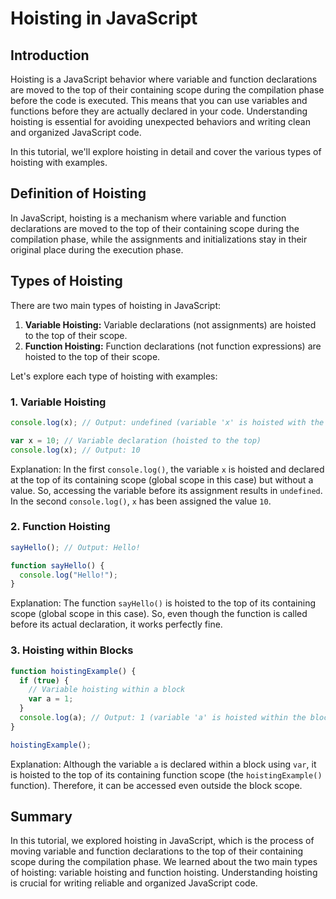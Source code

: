 # Hoisting in JavaScript

## Introduction

Hoisting is a JavaScript behavior where variable and function declarations are moved to the top of their containing scope during the compilation phase before the code is executed. This means that you can use variables and functions before they are actually declared in your code. Understanding hoisting is essential for avoiding unexpected behaviors and writing clean and organized JavaScript code. 

In this tutorial, we'll explore hoisting in detail and cover the various types of hoisting with examples.

## Definition of Hoisting

In JavaScript, hoisting is a mechanism where variable and function declarations are moved to the top of their containing scope during the compilation phase, while the assignments and initializations stay in their original place during the execution phase.

## Types of Hoisting

There are two main types of hoisting in JavaScript:

1. **Variable Hoisting:** Variable declarations (not assignments) are hoisted to the top of their scope.
2. **Function Hoisting:** Function declarations (not function expressions) are hoisted to the top of their scope.

Let's explore each type of hoisting with examples:

### 1. Variable Hoisting

```javascript
console.log(x); // Output: undefined (variable 'x' is hoisted with the value undefined)

var x = 10; // Variable declaration (hoisted to the top)
console.log(x); // Output: 10
```

Explanation: In the first `console.log()`, the variable `x` is hoisted and declared at the top of its containing scope (global scope in this case) but without a value. So, accessing the variable before its assignment results in `undefined`. In the second `console.log()`, `x` has been assigned the value `10`.

### 2. Function Hoisting

```javascript
sayHello(); // Output: Hello!

function sayHello() {
  console.log("Hello!");
}
```

Explanation: The function `sayHello()` is hoisted to the top of its containing scope (global scope in this case). So, even though the function is called before its actual declaration, it works perfectly fine.

### 3. Hoisting within Blocks

```javascript
function hoistingExample() {
  if (true) {
    // Variable hoisting within a block
    var a = 1;
  }
  console.log(a); // Output: 1 (variable 'a' is hoisted within the block scope)
}

hoistingExample();
```

Explanation: Although the variable `a` is declared within a block using `var`, it is hoisted to the top of its containing function scope (the `hoistingExample()` function). Therefore, it can be accessed even outside the block scope.

## Summary

In this tutorial, we explored hoisting in JavaScript, which is the process of moving variable and function declarations to the top of their containing scope during the compilation phase. We learned about the two main types of hoisting: variable hoisting and function hoisting. 
Understanding hoisting is crucial for writing reliable and organized JavaScript code. 